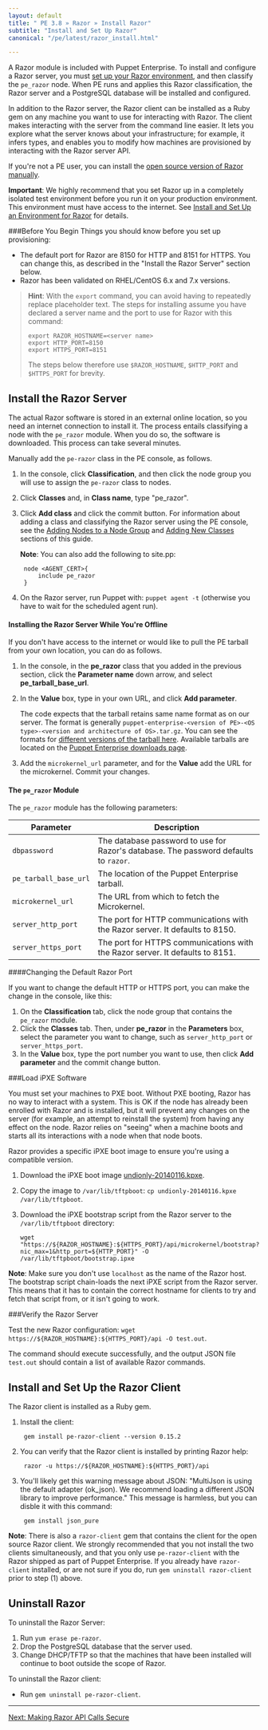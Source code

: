 ```yaml
---
layout: default
title: " PE 3.8 » Razor » Install Razor"
subtitle: "Install and Set Up Razor"
canonical: "/pe/latest/razor_install.html"

---
```

A Razor module is included with Puppet Enterprise. To install and configure a Razor server, you must [set up your Razor environment](./razor_prereqs.html), and then classify the `pe_razor` node. When PE runs and applies this Razor classification, the Razor server and a PostgreSQL database will be installed and configured.

In addition to the Razor server, the Razor client can be installed as a Ruby gem on any machine you want to use for interacting with Razor. The client makes interacting with the server from the command line easier. It lets you explore what the server knows about your infrastructure; for example, it infers types, and enables you to modify how machines are provisioned by interacting with the Razor server API.

If you're not a PE user, you can install the [open source version of Razor manually](https://github.com/puppetlabs/razor-server/wiki/Installation).

**Important**: We highly recommend that you set Razor up in a completely isolated test environment before you run it on your production environment. This environment must have access to the internet. See [Install and Set Up an Environment for Razor](./razor_prereqs.html) for details.

###Before You Begin
Things you should know before you set up provisioning:

+ The default port for Razor are 8150 for HTTP and 8151 for HTTPS. You can change this, as described in the "Install the Razor Server" section below.
+ Razor has been validated on RHEL/CentOS 6.x and 7.x versions.

>**Hint**: With the `export` command, you can avoid having to repeatedly replace placeholder text. The steps for installing assume you have declared a server name and the port to use for Razor with this command:
>
>     export RAZOR_HOSTNAME=<server name>
>     export HTTP_PORT=8150
>     export HTTPS_PORT=8151
>
> The steps below therefore use `$RAZOR_HOSTNAME`, `$HTTP_PORT` and `$HTTPS_PORT` for brevity.

Install the Razor Server
-------------

The actual Razor software is stored in an external online location, so you need an internet connection to install it. The process entails classifying a node with the `pe_razor` module. When you do so, the software is downloaded. This process can take several minutes.

Manually add the `pe-razor` class in the PE console, as follows.

1. In the console, click **Classification**, and then click the node group you will use to assign the `pe-razor` class to nodes.
2. Click **Classes** and, in **Class name**, type "pe_razor".
3. Click **Add class** and click the commit button. For information about adding a  class and classifying the Razor server using the PE console, see the [Adding Nodes to a Node Group](./console_classes_groups.html#adding-nodes-to-a-node-group) and [Adding New Classes](./console_classes_groups.html#adding-classes-to-a-node-group) sections of this guide.


	**Note**: You can also add the following to site.pp:

		node <AGENT_CERT>{
			include pe_razor
		}

4. On the Razor server, run Puppet with: `puppet agent -t` (otherwise you have to wait for the scheduled agent run).

#### Installing the Razor Server While You're Offline

If you don't have access to the internet or would like to pull the PE tarball from your own location, you can do as follows.

1. In the console, in the **pe_razor** class that you added in the previous section, click the **Parameter name** down arrow, and select **pe_tarball_base_url**.
2. In the **Value** box, type in your own URL, and click **Add parameter**.

	The code expects that the tarball retains same name format as on our server. The format is generally `puppet-enterprise-<version of PE>-<OS type>-<version and architecture of OS>.tar.gz`. You can see the formats for [different versions of the tarball here](install_basic.html#choosing-an-installer-tarball). Available tarballs are located on the [Puppet Enterprise downloads page](https://puppetlabs.com/misc/pe-files).

3. Add the `microkernel_url` parameter, and for the **Value** add the URL for the microkernel. Commit your changes.


#### The `pe_razor` Module

The `pe_razor` module has the following parameters:

| Parameter | Description |
|-----------| ------------|
| `dbpassword` | The database password to use for Razor's database. The password defaults to `razor`. |
| `pe_tarball_base_url` | The location of the Puppet Enterprise tarball. |
| `microkernel_url` | The URL from which to fetch the Microkernel. |
| `server_http_port` | The port for HTTP communications with the Razor server. It defaults to 8150. |
| `server_https_port` | The port for HTTPS communications with the Razor server. It defaults to 8151. |


####Changing the Default Razor Port

If you want to change the default HTTP or HTTPS port, you can make the change in the console, like this:

1. On the **Classification** tab, click the node group that contains the `pe_razor` module.
2. Click the **Classes** tab. Then, under **pe_razor** in the **Parameters** box, select the parameter you want to change, such as `server_http_port` or `server_https_port`.
3. In the **Value** box, type the port number you want to use, then click **Add parameter** and the commit change button.


###Load iPXE Software

You must set your machines to PXE boot. Without PXE booting, Razor has no way to interact with a system. This is OK if the node has already been enrolled with Razor and is installed, but it will prevent any changes on the server (for example, an attempt to reinstall the system) from having any effect on the node. Razor relies on "seeing" when a machine boots and starts all its interactions with a node when that node boots.

Razor provides a specific iPXE boot image to ensure you're using a compatible version.

1. Download the iPXE boot image [undionly-20140116.kpxe](http://links.puppetlabs.com/pe-razor-ipxe-firmare-3.3).
2. Copy the image to `/var/lib/tftpboot`: `cp undionly-20140116.kpxe /var/lib/tftpboot`.

3. Download the iPXE bootstrap script from the Razor server to the `/var/lib/tftpboot` directory:

	`wget 	"https://${RAZOR_HOSTNAME}:${HTTPS_PORT}/api/microkernel/bootstrap?nic_max=1&http_port=${HTTP_PORT}" -O /var/lib/tftpboot/bootstrap.ipxe`

 **Note**: Make sure you don't use `localhost` as the name of the Razor host. The bootstrap script chain-loads the next iPXE script from the Razor server. This means that it has to contain the correct hostname for clients to try and fetch that script from, or it isn't going to work.


###Verify the Razor Server

Test the new Razor configuration: `wget https://${RAZOR_HOSTNAME}:${HTTPS_PORT}/api -O test.out`.

The command should execute successfully, and the output JSON file `test.out` should contain a list of available Razor commands.


Install and Set Up the Razor Client
-------------

The Razor client is installed as a Ruby gem.

1. Install the client:

		gem install pe-razor-client --version 0.15.2

2. You can verify that the Razor client is installed by printing Razor help:

		razor -u https://${RAZOR_HOSTNAME}:${HTTPS_PORT}/api

3. You'll likely get this warning message about JSON: "MultiJson is using the default adapter (ok_json). We recommend loading a different JSON library to improve performance."  This message is harmless, but you can disble it with this command:

		gem install json_pure

**Note**: There is also a `razor-client` gem that contains the client for the open source Razor client. We strongly recommended that you not install the two clients simultaneously, and that you only use `pe-razor-client` with the Razor shipped as part of Puppet Enterprise. If you already have `razor-client` installed, or are not sure if you do, run `gem uninstall razor-client` prior to step (1) above.

Uninstall Razor
-------------
To uninstall the Razor Server:

1. Run `yum erase pe-razor`.
2. Drop the PostgreSQL database that the server used.
3. Change DHCP/TFTP so that the machines that have been installed will continue to boot outside the scope of Razor.

To uninstall the Razor client:

+  Run `gem uninstall pe-razor-client`.


* * *

[Next: Making Razor API Calls Secure](./razor_secure_apis.html)
